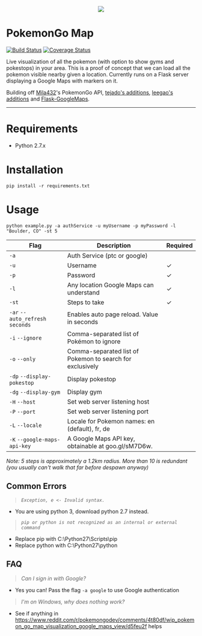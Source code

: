 <p align="center">
<img src="https://cloud.githubusercontent.com/assets/7145349/16916971/6bd3343a-4cb4-11e6-86cc-e3bc9399a9b0.png">
</p>

# PokemonGo Map

[![Build Status](https://travis-ci.org/AHAAAAAAA/PokemonGo-Map.svg?branch=master)](https://travis-ci.org/AHAAAAAAA/PokemonGo-Map)  [![Coverage Status](https://coveralls.io/repos/github/AHAAAAAAA/PokemonGo-Map/badge.svg?branch=master)](https://coveralls.io/github/AHAAAAAAA/PokemonGo-Map?branch=master)

Live visualization of all the pokemon (with option to show gyms and pokestops) in your area. This is a proof of concept that we can load all the pokemon visible nearby given a location. Currently runs on a Flask server displaying a Google Maps with markers on it.

Building off [Mila432](https://github.com/Mila432/Pokemon_Go_API)'s PokemonGo API, [tejado's additions](https://github.com/tejado/pokemongo-api-demo), [leegao's additions](https://github.com/leegao/pokemongo-api-demo/tree/simulation) and [Flask-GoogleMaps](https://github.com/rochacbruno/Flask-GoogleMaps).

---

# Requirements
* Python 2.7.x

# Installation
`pip install -r requirements.txt`

# Usage
`python example.py -a authService -u myUsername -p myPassword -l "Boulder, CO" -st 5`

| Flag                            | Description                                               | Required |
|---------------------------------|-----------------------------------------------------------|----------|
| `-a`                            | Auth Service (ptc or google)                              |          |
| `-u`                            | Username                                                  | ✓        |
| `-p`                            | Password                                                  | ✓        |
| `-l`                            | Any location Google Maps can understand                   | ✓        |
| `-st`                           | Steps to take                                             | ✓        |
| `-ar` `--auto_refresh` `seconds`| Enables auto page reload. Value in seconds                |          |
| `-i` `--ignore`                 | Comma-separated list of Pokémon to ignore                 |          |
| `-o` `--only`                   | Comma-separated list of Pokemon to search for exclusively |          |
| `-dp` `--display-pokestop`      | Display pokestop                                          |          |
| `-dg` `--display-gym`           | Display gym                                               |          |
| `-H` `--host`                   | Set web server listening host                             |          |
| `-P` `--port`                   | Set web server listening port                             |          |
|`-L` `--locale`                  | Locale for Pokemon names: en (default), fr, de            |          |
| `-K` `--google-maps-api-key`    | A Google Maps API key, obtainable at goo.gl/sM7D6w.       |          |

_Note:
5 steps is approximately a 1.2km radius. More than 10 is redundant (you usually can't walk that far before despawn anyway)_



## Common Errors
> _`Exception, e <- Invalid syntax.`_

* You are using python 3, download python 2.7 instead.


> _`pip or python is not recognized as an internal or external command`_

* Replace pip with C:\Python27\Scripts\pip
* Replace python with C:\Python27\python

## FAQ
> _Can I sign in with Google?_

* Yes you can! Pass the flag `-a google` to use Google authentication

> _I'm on Windows, why does nothing work?_

* See if anything in https://www.reddit.com/r/pokemongodev/comments/4t80df/wip_pokemon_go_map_visualization_google_maps_view/d5feu2f helps
